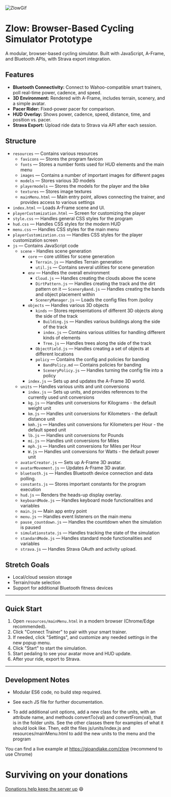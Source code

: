 ![ZlowGif](https://github.com/user-attachments/assets/82ad9bf2-1d07-419f-b6dd-87fa9ebbbbb5)

# Zlow: Browser-Based Cycling Simulator Prototype

A modular, browser-based cycling simulator. Built with JavaScript, A-Frame, and Bluetooth APIs, with Strava export integration.

## Features
- **Bluetooth Connectivity:** Connect to Wahoo-compatible smart trainers, poll real-time power, cadence, and speed.
- **3D Environment:** Rendered with A-Frame, includes terrain, scenery, and a simple avatar.
- **Pacer Rider:** Fixed-power pacer for comparison.
- **HUD Overlay:** Shows power, cadence, speed, distance, time, and position vs. pacer.
- **Strava Export:** Upload ride data to Strava via API after each session.

## Structure
- `resources` — Contains various resources
	- `favicons` — Stores the program favicon
	- `fonts` — Stores a number fonts used for HUD elements and the main menu
	- `images` — Contains a number of important images for different pages
	- `models` — Stores various 3D models
	- `playermodels` — Stores the models for the player and the bike
	- `textures` — Stores image textures
	- `mainMenu.html` — Main entry point, allows connecting the trainer, and provides access to various settings
- `index.html` — Loads A-Frame scene and UI.
- `playerCustomization.html` — Screen for customizing the player
- `style.css` — Handles general CSS styles for the program
- `hud.css` — Handles CSS styles for the modern HUD
- `menu.css` — Handles CSS styles for the main menu
- `playerCustomization.css` — Handles CSS styles for the player customization screen
- `js` — Contains JavaScript code
	- `scene` - Handles scene generation
		- `core` — core utilities for scene generation
			- `Terrain.js` — Handles Terrain generation
			- `util.js` — Contains several utilities for scene generation
		- `env` — Handles the overall environment
			- `Cloud.js` — Handles creating the clouds above the scene
			- `DirtPattern.js` — Handles creating the track and the dirt pattern on it
			— `SceneryBand.js` — Handles creating the bands and object placement within
			- `SceneryManager.js` — Loads the config files from /policy
		- `objects` — Handles various 3D objects
			- `kinds` — Stores representations of different 3D objects along the side of the track
				- `Building.js` — Handles various buildings along the side of the track
				- `index.js` — Contains various utilities for handling different kinds of elements
				- `Tree.js` — Handles trees along the side of the track
			- `ObjectField.js` — Handles creating a set of objects at different locations
			- `policy` — Contains the config and policies for banding
				- `BandPolicy.md` — Contains policies for banding
				- `SceneryPolicy.js` — Handles turning the config file into a policy
		- `index.js` — Sets up and updates the A-Frame 3D world.
	- `units` — Handles various units and unit conversions
		- `index.js` — Sets up units, and provides references to the currently used unit conversions
		- `kg.js` — Handles unit conversions for Kilograms - the default weight unit
		- `km.js` — Handles unit conversions for Kilometers - the default distance unit
		- `kmh.js` — Handles unit conversions for Kilometers per Hour - the default speed unit
		- `lb.js` — Handles unit conversions for Pounds
		- `mi.js` — Handles unit conversions for Miles
		- `mph.js` — Handles unit conversions for Miles per Hour
		- `W.js` — Handles unit conversions for Watts - the default power unit
    - `avatarCreator.js` — Sets up A-Frame 3D avatar.
	- `avatarMovement.js` — Updates A-Frame 3D avatar.
	- `bluetooth.js` — Handles Bluetooth device connection and data polling.
	- `constants.js` — Stores important constants for the program execution
	- `hud.js` — Renders the heads-up display overlay.
	- `keyboardMode.js` — Handles keyboard mode functionalities and variables
	- `main.js` — Main app entry point
	- `menu.js` — Handles event listeners on the main menu
	- `pause_countdown.js` — Handles the countdown when the simulation is paused
	- `simulationstate.js` — Handles tracking the state of the simulation
	- `standardMode.js` — Handles standard mode functionalities and variables
	- `strava.js` — Handles Strava OAuth and activity upload.

## Stretch Goals
- Local/cloud session storage
- Terrain/route selection
- Support for additional Bluetooth fitness devices

---

## Quick Start
1. Open `resources/mainMenu.html` in a modern browser (Chrome/Edge recommended).
2. Click "Connect Trainer" to pair with your smart trainer.
3. If needed, click "Settings", and customize any needed settings in the new popup menu.
4. Click "Start" to start the simulation.
5. Start pedaling to see your avatar move and HUD update.
6. After your ride, export to Strava.

---

## Development Notes
- Modular ES6 code, no build step required.
- See each JS file for further documentation.

- To add additional unit options, add a new class for the units, with an attribute name, and methods convertTo(val) and convertFrom(val), that is in the folder units. See the other classes there for examples of what it should look like. Then, edit the files js/units/index.js and resources/mainMenu.html to add the new units to the menu and the program

You can find a live example at https://gioandjake.com/zlow (recommend to use Chrome)

# Surviving on your donations
[Donations help keep the server up](https://paypal.me/jsimonson2013) :smile:
